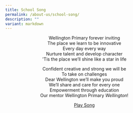 ```yaml
---
title: School Song
permalink: /about-us/school-song/
description: ""
variant: markdown
---
```

<center> Wellington Primary forever inviting <br>
The place we learn to be innovative <br>
Every day every way <br>
Nurture talent and develop character <br>
'Tis the place we’ll shine like a star in life

<p> 

Confident creative and strong we will be <br>
To take on challenges <br>
Dear Wellington we’ll make you proud <br>
We’ll share and care for every one <br>
Empowerment through education <br>
Our mentor Wellington Primary&nbsp;*Wellington*!

</p><p>
	
[Play Song](https://drive.google.com/file/d/18pnWq78vQiouiYF54hMjC2ex_9IBdxYp/view?usp=sharing)
</p><p>
<audio autoplay="">
  <source src="https://docs.google.com/uc?export=download&amp;id=18pnWq78vQiouiYF54hMjC2ex_9IBdxYp">
</audio></p></center>